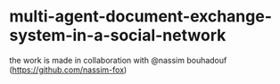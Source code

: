 # multi-agent-document-exchange-system-in-a-social-network
the work is made in collaboration with  @nassim bouhadouf (https://github.com/nassim-fox)

